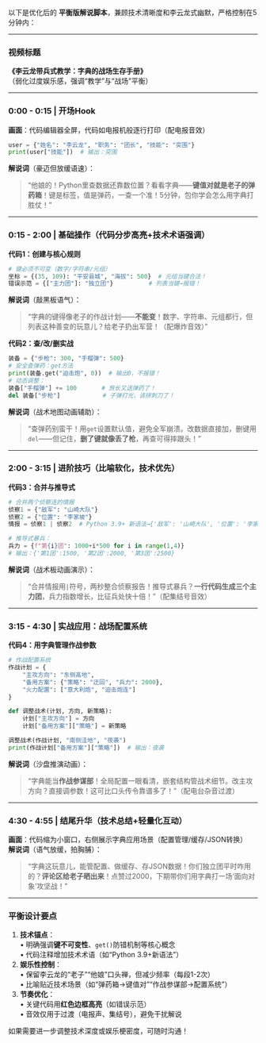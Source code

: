 以下是优化后的 **平衡版解说脚本**，兼顾技术清晰度和李云龙式幽默，严格控制在5分钟内：

---

### **视频标题**  
**《李云龙带兵式教学：字典的战场生存手册》**  
（弱化过度娱乐感，强调“教学”与“战场”平衡）

---

### **0:00 - 0:15 | 开场Hook**  
**画面**：代码编辑器全屏，代码如电报机般逐行打印（配电报音效）  
```python  
user = {"姓名": "李云龙", "职务": "团长", "技能": "突围"}  
print(user["技能"])  # 输出：突围  
```  
**解说词**（豪迈但放缓语速）：  
> “他娘的！Python里查数据还靠数位置？看看字典——**键值对就是老子的弹药箱**！键是标签，值是弹药，一查一个准！5分钟，包你学会怎么用字典打胜仗！”  

---

### **0:15 - 2:00 | 基础操作（代码分步高亮+技术术语强调）**  
**代码1：创建与核心规则**  
```python  
# 键必须不可变（数字/字符串/元组）  
坐标 = {(35, 109): "平安县城", "海拔": 500}  # 元组当键合法！  
错误示范 = {["主力团"]: "独立团"}          # 列表当键→报错！  
```  
**解说词**（敲黑板语气）：  
> “字典的键得像老子的作战计划——**不能变**！数字、字符串、元组都行，但列表这种善变的玩意儿？给老子扔出军营！（配爆炸音效）”  

**代码2：查/改/删实战**  
```python  
装备 = {"步枪": 300, "手榴弹": 500}  
# 安全查弹药：get方法  
print(装备.get("迫击炮", 0))  # 输出0，不报错！  
# 动态调整：  
装备["手榴弹"] += 100       # 旅长又送弹药了！  
del 装备["步枪"]            # 子弹打光，该拼刺刀了！  
```  
**解说词**（战术地图动画辅助）：  
> “查弹药别蛮干！用`get`设置默认值，避免全军崩溃。改数据直接加，删键用`del`——但记住，**删了键就像丢了枪**，再查可得摔跟头！”  

---

### **2:00 - 3:15 | 进阶技巧（比喻软化，技术优先）**  
**代码3：合并与推导式**  
```python  
# 合并两个侦察连的情报  
侦察1 = {"敌军": "山崎大队"}  
侦察2 = {"位置": "李家坡"}  
情报 = 侦察1 | 侦察2  # Python 3.9+ 新语法→{'敌军': '山崎大队', '位置': '李家坡'}  

# 推导式暴兵：  
兵力 = {f"第{i}团": 1000+i*500 for i in range(1,4)}  
# 输出：{'第1团':1500, '第2团':2000, '第3团':2500}  
```  
**解说词**（战术板动画演示）：  
> “合并情报用`|`符号，两秒整合侦察报告！推导式暴兵？**一行代码生成三个主力团**，兵力指数增长，比征兵处快十倍！”（配集结号音效）  

---

### **3:15 - 4:30 | 实战应用：战场配置系统**  
**代码4：用字典管理作战参数**  
```python  
# 作战配置系统  
作战计划 = {  
    "主攻方向": "东侧高地",  
    "备用方案": {"策略": "迂回", "兵力": 2000},  
    "火力配置": ["意大利炮", "迫击炮连"]  
}  

def 调整战术(计划, 方向, 新策略):  
    计划["主攻方向"] = 方向  
    计划["备用方案"]["策略"] = 新策略  

调整战术(作战计划, "南侧洼地", "夜袭")  
print(作战计划["备用方案"]["策略"])  # 输出：夜袭  
```  
**解说词**（沙盘推演动画）：  
> “字典能当**作战参谋部**！全局配置一眼看清，嵌套结构管战术细节。改主攻方向？直接调参数！这可比口头传令靠谱多了！”（配电台杂音过渡）  

---

### **4:30 - 4:55 | 结尾升华（技术总结+轻量化互动）**  
**画面**：代码缩为小窗口，右侧展示字典应用场景（配置管理/缓存/JSON转换）  
**解说词**（语气放缓，拍胸脯）：  
> “字典这玩意儿，能管配置、做缓存、存JSON数据！你们独立团平时咋用的？**评论区给老子晒出来**！点赞过2000，下期带你们用字典打一场‘面向对象’攻坚战！”  

---

### **平衡设计要点**  
1. **技术锚点**：  
   • 明确强调**键不可变性**、`get()`防错机制等核心概念  
   • 代码注释增加技术术语（如“Python 3.9+新语法”）  
2. **娱乐性控制**：  
   • 保留李云龙的“老子”“他娘”口头禅，但减少频率（每段1-2次）  
   • 比喻贴近技术场景（如“弹药箱→键值对”“作战参谋部→配置系统”）  
3. **节奏优化**：  
   • 关键代码用**红色边框高亮**（如错误示范）  
   • 音效仅用于过渡（电报声、集结号），避免干扰解说  

如果需要进一步调整技术深度或娱乐梗密度，可随时沟通！
